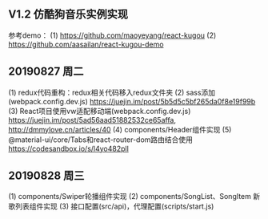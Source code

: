 ## V1.2 仿酷狗音乐实例实现
参考demo：
(1) https://github.com/maoyeyang/react-kugou
(2) https://github.com/aasailan/react-kugou-demo

## 20190827 周二
(1) redux代码重构：redux相关代码移入redux文件夹
(2) sass添加(webpack.config.dev.js)
https://juejin.im/post/5b5d5c5bf265da0f8e19f99b
(3) React项目使用vw适配移动端(webpack.config.dev.js)
https://juejin.im/post/5ad56aad51882532ce65affa,
http://dmmylove.cn/articles/40
(4) components/Header组件实现
(5) @material-ui/core/Tabs和react-router-dom路由结合使用
https://codesandbox.io/s/l4yo482pll

## 20190828 周三
(1) components/Swiper轮播组件实现
(2) components/SongList、SongItem 新歌列表组件实现
(3) 接口配置(src/api)，代理配置(scripts/start.js)

